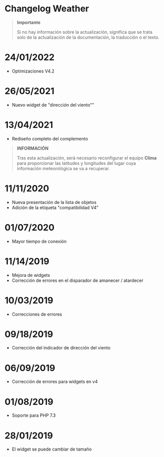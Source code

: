 # Changelog Weather

>**Importante**
>
>Si no hay información sobre la actualización, significa que se trata solo de la actualización de la documentación, la traducción o el texto.

# 24/01/2022

- Optimizaciones V4.2

# 26/05/2021

- Nuevo widget de "dirección del viento""

# 13/04/2021

- Rediseño completo del complemento

>**INFORMACIÓN**
>
>Tras esta actualización, será necesario reconfigurar el equipo **Clima** para proporcionar las latitudes y longitudes del lugar cuya información meteorológica se va a recuperar.

# 11/11/2020

- Nueva presentación de la lista de objetos
- Adición de la etiqueta "compatibilidad V4"

# 01/07/2020

- Mayor tiempo de conexión

# 11/14/2019

- Mejora de widgets
- Corrección de errores en el disparador de amanecer / atardecer

# 10/03/2019

- Correcciones de errores

# 09/18/2019

- Corrección del indicador de dirección del viento

# 06/09/2019

- Corrección de errores para widgets en v4

# 01/08/2019

- Soporte para PHP 7.3

# 28/01/2019

- El widget se puede cambiar de tamaño
